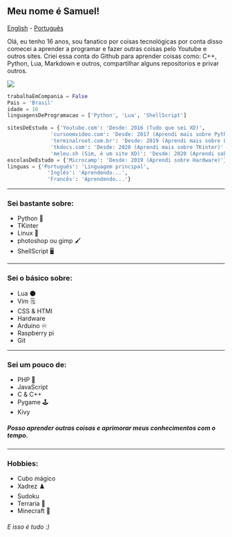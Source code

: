 ## Meu nome é Samuel!

[English](https://github.com/Samuel-de-Oliveira/Samuel-de-Oliveira) - [Português](https://github.com/Samuel-de-Oliveira/Samuel-de-Oliveira/blob/main/LEIA-ME.md)

Olá, eu tenho 16 anos, sou fanatico por coisas tecnológicas por conta disso comecei
a aprender a programar e fazer outras coisas pelo Youtube e outros sites. Criei essa
conta do Github para aprender coisas como: C++, Python, Lua, Markdown e outros, 
compartilhar alguns repositorios e privar outros.

<img src="https://github-readme-stats.vercel.app/api/top-langs/?username=samuel-de-oliveira&layout=compact&theme=darcula">

``` Python
trabalhaEmCompania = False
Pais = 'Brasil'
idade = 16
linguagensDeProgramacao = ['Python', 'Lua', 'ShellScript']

sitesDeEstudo = {'Youtube.com': 'Desde: 2016 (Tudo que sei XD)',
              'cursoemvideo.com': 'Desde: 2017 (Aprendi mais sobre Python e o básico do Linux)',
              'terminalroot.com.br': 'Desde: 2019 (Aprendi mais sobre Linux)'
              'tkdocs.com': 'Desde: 2020 (Aprendi mais sobre TKinter)'
              'meleu.sh (Sim, é um site XD)': 'Desde: 2020 (Aprendi sobre ShellScript)'}
escolasDeEstudo = {'Microcamp': 'Desde: 2019 (Aprendi sobre Hardware)'}
linguas = {'Português': 'Linguagem principal', 
             'Inglês': 'Aprendendo...',
             'Francês': 'Aprendendo...'}
```
---
### Sei bastante sobre:
- Python 🐍
- TKinter
- Linux 🐧
- photoshop ou gimp 🖌️
- ShellScript 🖥️

---
### Sei o básico sobre:
- Lua 🌑
- Vim 🗒️
- CSS & HTMl
- Hardware
- Arduino ♾️
- Raspberry pi
- Git

---
### Sei um pouco de:
- PHP 🐘
- JavaScript
- C & C++
- Pygame 🕹️
- Kivy

##### Posso aprender outras coisas e aprimorar meus conhecimentos com o tempo.

---
### Hobbies:
- Cubo mágico
- Xadrez ♟️
- Sudoku
- Terraria 🌳
- Minecraft 🏹

###### *E isso é tudo :)*
